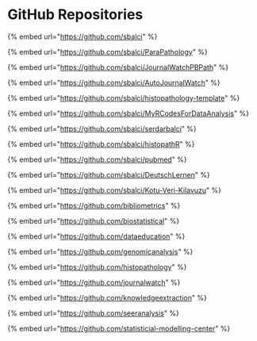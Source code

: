 # GitHub Repositories

{% embed url="https://github.com/sbalci" %}

{% embed url="https://github.com/sbalci/ParaPathology" %}

{% embed url="https://github.com/sbalci/JournalWatchPBPath" %}

{% embed url="https://github.com/sbalci/AutoJournalWatch" %}

{% embed url="https://github.com/sbalci/histopathology-template" %}

{% embed url="https://github.com/sbalci/MyRCodesForDataAnalysis" %}

{% embed url="https://github.com/sbalci/serdarbalci" %}

{% embed url="https://github.com/sbalci/histopathR" %}

{% embed url="https://github.com/sbalci/pubmed" %}

{% embed url="https://github.com/sbalci/DeutschLernen" %}

{% embed url="https://github.com/sbalci/Kotu-Veri-Kilavuzu" %}

{% embed url="https://github.com/bibliometrics" %}

{% embed url="https://github.com/biostatistical" %}

{% embed url="https://github.com/dataeducation" %}

{% embed url="https://github.com/genomicanalysis" %}

{% embed url="https://github.com/histopathology" %}

{% embed url="https://github.com/journalwatch" %}

{% embed url="https://github.com/knowledgeextraction" %}

{% embed url="https://github.com/seeranalysis" %}

{% embed url="https://github.com/statisticial-modelling-center" %}



